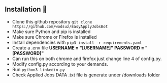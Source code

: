 ## Installation 🔌

- Clone this github repository `git clone https://github.com/wodsuz/EasyApplyJobsBot`
- Make sure Python and pip is installed
- Make sure Chrome or Firefox is installed
- Install dependencies with `pip3 install -r requirements.yaml`
- Create a .env file
**USERNAME = "[USERNAME]"**
**PASSWORD = "[PASSWORD]"**
- Can run this on both chrome and firefox just change line 4 of config.py. 
- Modify config.py according to your demands.
- Run `python3 linkedin.py`
- Check Applied Jobs DATA .txt file is generate under /downloads folder
